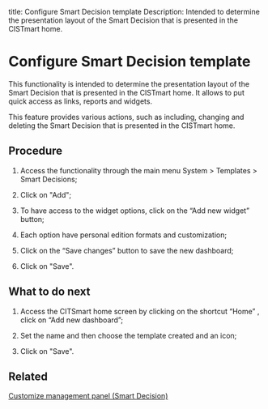 title: Configure Smart Decision template
Description: Intended to determine the presentation layout of the Smart Decision that is presented in the CISTmart home.
# Configure Smart Decision template

This functionality is intended to determine the presentation layout of the Smart
Decision that is presented in the CISTmart home. It allows to put quick access
as links, reports and widgets.

This feature provides various actions, such as including, changing and deleting
the Smart Decision that is presented in the CISTmart home.

Procedure
-------------

1.  Access the functionality through the main menu System \> Templates \> Smart
    Decisions;

2.  Click on "Add";

3.  To have access to the widget options, click on the “Add new widget” button;

4.  Each option have personal edition formats and customization;

5.  Click on the “Save changes” button to save the new dashboard;

6.  Click on "Save".

What to do next
---------------

1.  Access the CITSmart home screen by clicking on the shortcut “Home” , click
    on “Add new dashboard”;

2.  Set the name and then choose the template created and an icon;

3.  Click on "Save".

Related
-------

[Customize management panel (Smart Decision)](/en-us/citsmart-platform-9/additional-features/reports/create/dashboard-customize-management-panel-smart-decision.html)

<!-- !!! tip "About"

    <b>Product/Version:</b> CITSmart | 9.00 &nbsp;&nbsp;
    <b>Updated:</b>01/09/2021 – Anna Martins
